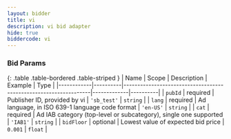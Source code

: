 ```yaml
---
layout: bidder
title: vi
description: vi bid adapter
hide: true
biddercode: vi
---
```


### Bid Params

{: .table .table-bordered .table-striped }
| Name       | Scope    | Description                                                      | Example     | Type     |
|------------|----------|------------------------------------------------------------------|-------------|----------|
| `pubId`    | required | Publisher ID, provided by vi                                     | `'sb_test'` | `string` |
| `lang`     | required | Ad language, in ISO 639-1 language code format                   | `'en-US'`   | `string` |
| `cat`      | required | Ad IAB category (top-level or subcategory), single one supported | `'IAB1'`    | `string` |
| `bidFloor` | optional | Lowest value of expected bid price                               | `0.001`     | `float`  |
